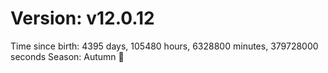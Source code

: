 # Version: v12.0.12
Time since birth: 4395 days, 105480 hours, 6328800 minutes, 379728000 seconds
Season: Autumn 🍁
